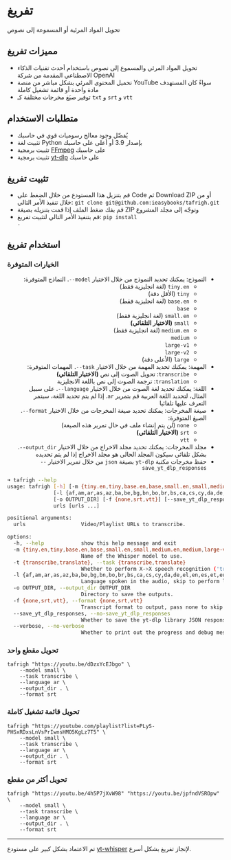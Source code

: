# تفريغ

تحويل المواد المرئية أو المسموعة إلى نصوص

## مميزات تفريغ

- تحويل المواد المرئي والمسموع إلى نصوص باستخدام أحدث تقنيات الذكاء الاصطناعي المقدمة من شركة OpenAI
- تحميل المحتوى المرئي بشكل مباشر من منصة YouTube سواءً كان المستهدف مادة واحدة أو قائمة تشغيل كاملة
- توفير صيَغ مخرجات مختلفة كـ `txt` و `srt` و `vtt`

## متطلبات الاستخدام

- يُفضّل وجود معالج رسوميات قوي في حاسبك
- تثبيت لغة Python بإصدار 3.9 أو أعلى على حاسبك
- تثبيت برمجية [FFmpeg](https://ffmpeg.org) على حاسبك
- تثبيت برمجية [yt-dlp](https://github.com/yt-dlp/yt-dlp) على حاسبك

## تثبيت تفريغ

- قم بتنزيل هذا المستودع من خلال الضغط على Code ثم Download ZIP أو من خلال تنفيذ الأمر التالي: `git clone git@github.com:ieasybooks/tafrigh.git`
- قم بفك ضغط الملف إذا قمت بتنزيله بصيغة ZIP وتوجّه إلى مجلد المشروع
- قم بتنفيذ الأمر التالي لتثبيت تفريغ: <code dir="ltr">pip install .</code>

## استخدام تفريغ

### الخيارات المتوفرة

<ul dir="rtl">
  <li>
    النموذج: يمكنك تحديد النموذج من خلال الاختيار <code dir="ltr">--model</code>. النماذج المتوفرة:
    <ul dir="rtl">
      <li><code dir="ltr">tiny.en</code> (لغة انجليزية فقط)</li>
      <li><code dir="ltr">tiny</code> (الأقل دقة)</li>
      <li><code dir="ltr">base.en</code> (لغة انجليزية فقط)</li>
      <li><code dir="ltr">base</code></li>
      <li><code dir="ltr">small.en</code> (لغة انجليزية فقط)</li>
      <li><code dir="ltr">small</code> <strong>(الاختيار التلقائي)</strong></li>
      <li><code dir="ltr">medium.en</code> (لغة انجليزية فقط)</li>
      <li><code dir="ltr">medium</code></li>
      <li><code dir="ltr">large-v1</code></li>
      <li><code dir="ltr">large-v2</code></li>
      <li><code dir="ltr">large</code> (الأعلى دقة)</li>
    </ul>
  </li>
  <li>
    المهمة: يمكنك تحديد المهمة من خلال الاختيار <code dir="ltr">--task</code>. المهمات المتوفرة:
    <ul dir="rtl">
      <li><code dir="ltr">transcribe</code>: تحويل الصوت إلى نص <strong>(الاختيار التلقائي)</strong></li>
      <li><code dir="ltr">translation</code>: ترجمة الصوت إلى نص باللغة الانجليزية</li>
    </ul>
  </li>
  <li>اللغة: يمكنك تحديد لغة الصوت من خلال الاختيار <code dir="ltr">--language</code>. على سبيل المثال، لتحديد اللغة العربية قم بتمرير <code dir="ltr">ar</code>. إذا لم يتم تحديد اللغة، سيتمر التعرف عليها تلقائيا</li>
  <li>
    صيغة المخرجات: يمكنك تحديد صيغة المخرجات من خلال الاختيار <code dir="ltr">--format</code>. الصيغ المتوفرة:
    <ul dir="rtl">
      <li><code dir="ltr">none</code> (لن يتم إنشاء ملف في حال تمرير هذه الصيغة)</li>
      <li><code dir="ltr">srt</code> <strong>(الاختيار التلقائي)</strong></li>
      <li><code dir="ltr">vtt</code></li>
    </ul>
  </li>
  <li>مجلد المخرجات: يمكنك تحديد مجلد الاخراج من خلال الاختيار <code dir="ltr">--output_dir</code>. بشكل تلقائي سيكون المجلد الحالي هو مجلد الاخراج إذا لم يتم تحديده</li>
  <li>حفظ مخرجات مكتبة <code>yt-dlp</code> بصيغة <code>json</code> من خلال تمرير الاختيار <code dir="ltr">--save_yt_dlp_responses</code></li>
</ul>

```bash
➜ tafrigh --help
usage: tafrigh [-h] [-m {tiny.en,tiny,base.en,base,small.en,small,medium.en,medium,large-v1,large-v2,large}] [-t {transcribe,translate}]
               [-l {af,am,ar,as,az,ba,be,bg,bn,bo,br,bs,ca,cs,cy,da,de,el,en,es,et,eu,fa,fi,fo,fr,gl,gu,ha,haw,he,hi,hr,ht,hu,hy,id,is,it,ja,jw,ka,kk,km,kn,ko,la,lb,ln,lo,lt,lv,mg,mi,mk,ml,mn,mr,ms,mt,my,ne,nl,nn,no,oc,pa,pl,ps,pt,ro,ru,sa,sd,si,sk,sl,sn,so,sq,sr,su,sv,sw,ta,te,tg,th,tk,tl,tr,tt,uk,ur,uz,vi,yi,yo,zh,Afrikaans,Albanian,Amharic,Arabic,Armenian,Assamese,Azerbaijani,Bashkir,Basque,Belarusian,Bengali,Bosnian,Breton,Bulgarian,Burmese,Castilian,Catalan,Chinese,Croatian,Czech,Danish,Dutch,English,Estonian,Faroese,Finnish,Flemish,French,Galician,Georgian,German,Greek,Gujarati,Haitian,Haitian Creole,Hausa,Hawaiian,Hebrew,Hindi,Hungarian,Icelandic,Indonesian,Italian,Japanese,Javanese,Kannada,Kazakh,Khmer,Korean,Lao,Latin,Latvian,Letzeburgesch,Lingala,Lithuanian,Luxembourgish,Macedonian,Malagasy,Malay,Malayalam,Maltese,Maori,Marathi,Moldavian,Moldovan,Mongolian,Myanmar,Nepali,Norwegian,Nynorsk,Occitan,Panjabi,Pashto,Persian,Polish,Portuguese,Punjabi,Pushto,Romanian,Russian,Sanskrit,Serbian,Shona,Sindhi,Sinhala,Sinhalese,Slovak,Slovenian,Somali,Spanish,Sundanese,Swahili,Swedish,Tagalog,Tajik,Tamil,Tatar,Telugu,Thai,Tibetan,Turkish,Turkmen,Ukrainian,Urdu,Uzbek,Valencian,Vietnamese,Welsh,Yiddish,Yoruba}]
               [-o OUTPUT_DIR] [-f {none,srt,vtt}] [--save_yt_dlp_responses | --no-save_yt_dlp_responses] [--verbose | --no-verbose]
               urls [urls ...]

positional arguments:
  urls                  Video/Playlist URLs to transcribe.

options:
  -h, --help            show this help message and exit
  -m {tiny.en,tiny,base.en,base,small.en,small,medium.en,medium,large-v1,large-v2,large}, --model {tiny.en,tiny,base.en,base,small.en,small,medium.en,medium,large-v1,large-v2,large}
                        Name of the Whisper model to use.
  -t {transcribe,translate}, --task {transcribe,translate}
                        Whether to perform X->X speech recognition ('transcribe') or X->English translation ('translate').
  -l {af,am,ar,as,az,ba,be,bg,bn,bo,br,bs,ca,cs,cy,da,de,el,en,es,et,eu,fa,fi,fo,fr,gl,gu,ha,haw,he,hi,hr,ht,hu,hy,id,is,it,ja,jw,ka,kk,km,kn,ko,la,lb,ln,lo,lt,lv,mg,mi,mk,ml,mn,mr,ms,mt,my,ne,nl,nn,no,oc,pa,pl,ps,pt,ro,ru,sa,sd,si,sk,sl,sn,so,sq,sr,su,sv,sw,ta,te,tg,th,tk,tl,tr,tt,uk,ur,uz,vi,yi,yo,zh,Afrikaans,Albanian,Amharic,Arabic,Armenian,Assamese,Azerbaijani,Bashkir,Basque,Belarusian,Bengali,Bosnian,Breton,Bulgarian,Burmese,Castilian,Catalan,Chinese,Croatian,Czech,Danish,Dutch,English,Estonian,Faroese,Finnish,Flemish,French,Galician,Georgian,German,Greek,Gujarati,Haitian,Haitian Creole,Hausa,Hawaiian,Hebrew,Hindi,Hungarian,Icelandic,Indonesian,Italian,Japanese,Javanese,Kannada,Kazakh,Khmer,Korean,Lao,Latin,Latvian,Letzeburgesch,Lingala,Lithuanian,Luxembourgish,Macedonian,Malagasy,Malay,Malayalam,Maltese,Maori,Marathi,Moldavian,Moldovan,Mongolian,Myanmar,Nepali,Norwegian,Nynorsk,Occitan,Panjabi,Pashto,Persian,Polish,Portuguese,Punjabi,Pushto,Romanian,Russian,Sanskrit,Serbian,Shona,Sindhi,Sinhala,Sinhalese,Slovak,Slovenian,Somali,Spanish,Sundanese,Swahili,Swedish,Tagalog,Tajik,Tamil,Tatar,Telugu,Thai,Tibetan,Turkish,Turkmen,Ukrainian,Urdu,Uzbek,Valencian,Vietnamese,Welsh,Yiddish,Yoruba}, --language {af,am,ar,as,az,ba,be,bg,bn,bo,br,bs,ca,cs,cy,da,de,el,en,es,et,eu,fa,fi,fo,fr,gl,gu,ha,haw,he,hi,hr,ht,hu,hy,id,is,it,ja,jw,ka,kk,km,kn,ko,la,lb,ln,lo,lt,lv,mg,mi,mk,ml,mn,mr,ms,mt,my,ne,nl,nn,no,oc,pa,pl,ps,pt,ro,ru,sa,sd,si,sk,sl,sn,so,sq,sr,su,sv,sw,ta,te,tg,th,tk,tl,tr,tt,uk,ur,uz,vi,yi,yo,zh,Afrikaans,Albanian,Amharic,Arabic,Armenian,Assamese,Azerbaijani,Bashkir,Basque,Belarusian,Bengali,Bosnian,Breton,Bulgarian,Burmese,Castilian,Catalan,Chinese,Croatian,Czech,Danish,Dutch,English,Estonian,Faroese,Finnish,Flemish,French,Galician,Georgian,German,Greek,Gujarati,Haitian,Haitian Creole,Hausa,Hawaiian,Hebrew,Hindi,Hungarian,Icelandic,Indonesian,Italian,Japanese,Javanese,Kannada,Kazakh,Khmer,Korean,Lao,Latin,Latvian,Letzeburgesch,Lingala,Lithuanian,Luxembourgish,Macedonian,Malagasy,Malay,Malayalam,Maltese,Maori,Marathi,Moldavian,Moldovan,Mongolian,Myanmar,Nepali,Norwegian,Nynorsk,Occitan,Panjabi,Pashto,Persian,Polish,Portuguese,Punjabi,Pushto,Romanian,Russian,Sanskrit,Serbian,Shona,Sindhi,Sinhala,Sinhalese,Slovak,Slovenian,Somali,Spanish,Sundanese,Swahili,Swedish,Tagalog,Tajik,Tamil,Tatar,Telugu,Thai,Tibetan,Turkish,Turkmen,Ukrainian,Urdu,Uzbek,Valencian,Vietnamese,Welsh,Yiddish,Yoruba}
                        Language spoken in the audio, skip to perform language detection.
  -o OUTPUT_DIR, --output_dir OUTPUT_DIR
                        Directory to save the outputs.
  -f {none,srt,vtt}, --format {none,srt,vtt}
                        Transcript format to output, pass none to skip writing transcripts.
  --save_yt_dlp_responses, --no-save_yt_dlp_responses
                        Whether to save the yt-dlp library JSON responses or not. (default: False)
  --verbose, --no-verbose
                        Whether to print out the progress and debug messages. (default: False)
```

### تحويل مقطع واحد

```
tafrigh "https://youtu.be/dDzxYcEJbgo" \
    --model small \
    --task transcribe \
    --language ar \
    --output_dir . \
    --format srt
```

### تحويل قائمة تشغيل كاملة

```
tafrigh "https://youtube.com/playlist?list=PLyS-PHSxRDxsLnVsPrIwnsHMO5KgLz7T5" \
    --model small \
    --task transcribe \
    --language ar \
    --output_dir . \
    --format srt
```

### تحويل أكثر من مقطع

```
tafrigh "https://youtu.be/4h5P7jXvW98" "https://youtu.be/jpfndVSROpw" \
    --model small \
    --task transcribe \
    --language ar \
    --output_dir . \
    --format srt
```

------------------

تم الاعتماد بشكل كبير على مستودع [yt-whisper](https://github.com/m1guelpf/yt-whisper) لإنجاز تفريغ بشكل أسرع.
